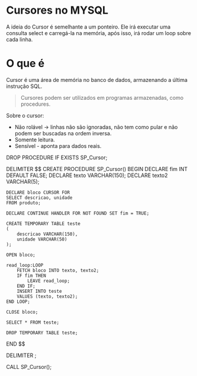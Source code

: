 # Cursores no MYSQL

A ideia do Cursor é semelhante a um ponteiro. Ele irá executar uma consulta select e carregá-la na memória, após isso, irá rodar um loop sobre cada linha.

# O que é
Cursor é uma área de memória no banco de dados, armazenando a última instrução SQL.

> Cursores podem ser utilizados em programas armazenadas, como procedures.

Sobre o cursor:

- Não rolável -> linhas não são ignoradas, não tem como pular e não podem ser buscadas na ordem inversa.
- Somente leitura.
- Sensível - aponta para dados reais.



DROP PROCEDURE IF EXISTS SP_Cursor;
 
DELIMITER $$
CREATE PROCEDURE SP_Cursor()
BEGIN
	DECLARE fim INT DEFAULT FALSE;
	DECLARE texto VARCHAR(150);
	DECLARE texto2 VARCHAR(5);
	
	DECLARE bloco CURSOR FOR
	SELECT descricao, unidade
	FROM produto;
	
	DECLARE CONTINUE HANDLER FOR NOT FOUND SET fim = TRUE;
	
	CREATE TEMPORARY TABLE teste
	(
		descricao VARCHAR(150),
		unidade VARCHAR(50)
	);
	
	OPEN bloco;
	
	read_loop:LOOP
		FETCH bloco INTO texto, texto2;
		IF fim THEN
			LEAVE read_loop;
		END IF;
		INSERT INTO teste
		VALUES (texto, texto2);
	END LOOP;
	
	CLOSE bloco;
	
	SELECT * FROM teste;
	
	DROP TEMPORARY TABLE teste;
END $$
 
DELIMITER ;

CALL SP_Cursor();

